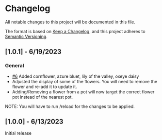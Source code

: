 # Changelog

All notable changes to this project will be documented in this file.

The format is based on [Keep a Changelog](https://keepachangelog.com/en/1.0.0/), and this project adheres to [Semantic Versioning](https://semver.org/spec/v2.0.0.html).

## [1.0.1] - 6/19/2023
### General
- [#6](https://github.com/legopitstop/Datapacks/issues/6) Added cornflower, azure bluet, lily of the valley, oxeye daisy
- Adjusted the display of some of the flowers. You will need to remove the flower and re-add it to update it.
- Adding/Removing a flower from a pot will now target the correct flower pot instead of the nearest pot.

NOTE: You will have to run /reload for the changes to be applied.

## [1.0.0] - 6/13/2023

Initial release